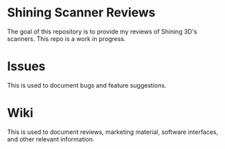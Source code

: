# Shining Scanner Reviews
The goal of this repository is to provide my reviews of Shining 3D's scanners. This repo is a work in progress.

# Issues
This is used to document bugs and feature suggestions.

# Wiki
This is used to document reviews, marketing material, software interfaces, and other relevant information.
